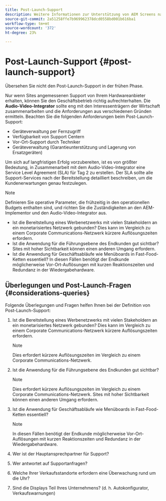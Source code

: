 ```yaml
---
title: Post-Launch-Support
description: Weitere Informationen zur Unterstützung von AEM Screens nach dem Start finden Sie im Best Practices-Handbuch.
source-git-commit: 2a51258ffe7b969962378dcd0558bd001b616ba1
workflow-type: tm+mt
source-wordcount: '372'
ht-degree: 23%

---
```



# Post-Launch-Support {#post-launch-support}


Übersehen Sie nicht den Post-Launch-Support in der frühen Phase.

Nur wenn Sites angemessenen Support von Ihrem Hardwareanbieter erhalten, können Sie den Geschäftsbetrieb richtig aufrechterhalten. Die **Audio-Video-Integrator** sollte eng mit den Interessenträgern der Wirtschaft zusammenarbeiten und die Anforderungen aus verschiedenen Gründen ermitteln.
Beachten Sie die folgenden Anforderungen beim Post-Launch-Support:

* Geräteverwaltung per Fernzugriff
* Verfügbarkeit von Support Centern
* Vor-Ort-Support durch Techniker
* Geräteverwaltung (Garantieunterstützung und Lagerung von Ersatzgeräten)

Um sich auf langfristigen Erfolg vorzubereiten, ist es von größter Bedeutung, in Zusammenarbeit mit dem Audio-Video-Integrator eine Service Level Agreement (SLA) für Tag 2 zu erstellen. Der SLA sollte alle Support-Services nach der Bereitstellung detailliert beschreiben, um die Kundenerwartungen genau festzulegen.

>[!NOTE]
>
>Definieren Sie operative Parameter, die frühzeitig in den operationellen Budgets enthalten sind, und richten Sie die Zuständigkeiten an den AEM-Implementor und den Audio-Video-Integrator aus.
>
>* Ist die Bereitstellung eines Werbenetzwerks mit vielen Stakeholdern an ein monetarisiertes Netzwerk gebunden? Dies kann im Vergleich zu einem Corporate Communications-Netzwerk kürzere Auflösungszeiten erfordern.
>* Ist die Anwendung für die Führungsebene des Endkunden gut sichtbar? Sites mit hoher Sichtbarkeit können einen anderen Umgang erfordern.
>* Ist die Anwendung für Geschäftsabläufe wie Menüboards in Fast-Food-Ketten essentiell? In diesen Fällen benötigt der Endkunde möglicherweise Vor-Ort-Auflösungen mit kurzen Reaktionszeiten und Redundanz in der Wiedergabehardware.

## Überlegungen und Post-Launch-Fragen {#considerations-queries}

Folgende Überlegungen und Fragen helfen Ihnen bei der Definition von Post-Launch-Support:

1. Ist die Bereitstellung eines Werbenetzwerks mit vielen Stakeholdern an ein monetarisiertes Netzwerk gebunden? Dies kann im Vergleich zu einem Corporate Communications-Netzwerk kürzere Auflösungszeiten erfordern.
 
   >[!NOTE]
   >
   > Dies erfordert kürzere Auflösungszeiten im Vergleich zu einem Corporate Communications-Netzwerk.

1. Ist die Anwendung für die Führungsebene des Endkunden gut sichtbar?

   >[!NOTE]
   >
   > Dies erfordert kürzere Auflösungszeiten im Vergleich zu einem Corporate Communications-Netzwerk. Sites mit hoher Sichtbarkeit können einen anderen Umgang erfordern.

1. Ist die Anwendung für Geschäftsabläufe wie Menüboards in Fast-Food-Ketten essentiell?

   >[!NOTE]
   >
   > In diesen Fällen benötigt der Endkunde möglicherweise Vor-Ort-Auflösungen mit kurzen Reaktionszeiten und Redundanz in der Wiedergabehardware.

1. Wer ist der Hauptansprechpartner für Support?

1. Wer antwortet auf Supportanfragen?

1. Welche Ihrer Verkaufsstandorte erfordern eine Überwachung rund um die Uhr?

1. Sind die Displays Teil Ihres Unternehmens? (d. h. Autokonfigurator, Verkaufswarnungen)
